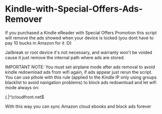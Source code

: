 # Kindle-with-Special-Offers-Ads-Remover
If you purchased a Kindle eReader with Special Offers Promotion this script will remove the ads showed when your device is locked (you dont have to pay 10 bucks in Amazon for it :D)

Jailbreak or root device it's not necessary, and warranty won't be voided cause it just remove the internal path where ads are stored.

IMPORTANT NOTE: You must set airplane mode after ads removal to avoid kindle redownload ads from wifi again, if ads appear just rerun the script.
You can use pihole with this rule (applied to the Kindle IP only using groups blacklist to avoid navigation problems) to block ads redownload and let wifi mode always on:

(\.|^)cloudfront\.net$

With this way you can sync Amazon cloud ebooks and block ads forever
